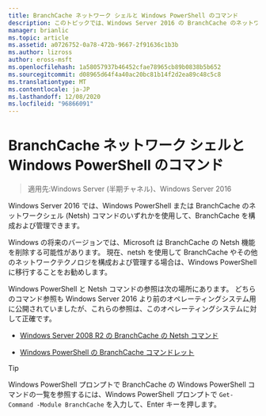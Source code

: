```yaml
---
title: BranchCache ネットワーク シェルと Windows PowerShell のコマンド
description: このトピックでは、Windows Server 2016 の BranchCache のネットワークシェルと Windows PowerShell コマンドリファレンスリソースへのリンクを示します。
manager: brianlic
ms.topic: article
ms.assetid: a0726752-0a78-472b-9667-2f91636c1b3b
ms.author: lizross
author: eross-msft
ms.openlocfilehash: 1a58057937b46452cfae78965cb89b0838b5b652
ms.sourcegitcommit: d08965d64f4a40ac20bc81b14f2d2ea89c48c5c8
ms.translationtype: MT
ms.contentlocale: ja-JP
ms.lasthandoff: 12/08/2020
ms.locfileid: "96866091"
---
```

# <a name="branchcache-network-shell-and-windows-powershell-commands"></a>BranchCache ネットワーク シェルと Windows PowerShell のコマンド

>適用先:Windows Server (半期チャネル)、Windows Server 2016

Windows Server 2016 では、Windows PowerShell または BranchCache のネットワークシェル (Netsh) コマンドのいずれかを使用して、BranchCache を構成および管理できます。

Windows の将来のバージョンでは、Microsoft は BranchCache の Netsh 機能を削除する可能性があります。 現在、netsh を使用して BranchCache やその他のネットワークテクノロジを構成および管理する場合は、Windows PowerShell に移行することをお勧めします。

Windows PowerShell と Netsh コマンドの参照は次の場所にあります。 どちらのコマンド参照も Windows Server 2016 より前のオペレーティングシステム用に公開されていましたが、これらの参照は、このオペレーティングシステムに対して正確です。

-   [Windows Server 2008 R2 の BranchCache の Netsh コマンド](/previous-versions/windows/it-pro/windows-server-2008-R2-and-2008/dd979561(v=ws.10))

-   [Windows PowerShell の BranchCache コマンドレット](/powershell/module/branchcache/)

> [!TIP]
> Windows PowerShell プロンプトで BranchCache の Windows PowerShell コマンドの一覧を参照するには、Windows PowerShell プロンプトで `Get-Command -Module BranchCache` を入力して、Enter キーを押します。
